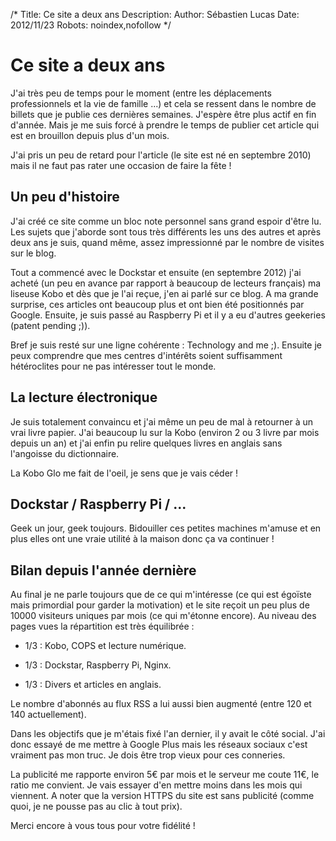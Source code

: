 /*
Title: Ce site a deux ans
Description: 
Author: Sébastien Lucas
Date: 2012/11/23
Robots: noindex,nofollow
*/
# Ce site a deux ans

J'ai très peu de temps pour le moment (entre les déplacements professionnels et la vie de famille ...) et cela se ressent dans le nombre de billets que je publie ces dernières semaines. J'espère être plus actif en fin d'année. Mais je me suis forcé à prendre le temps de publier cet article qui est en brouillon depuis plus d'un mois.

J'ai pris un peu de retard pour l'article (le site est né en septembre 2010) mais il ne faut pas rater une occasion de faire la fête !


## Un peu d'histoire

J'ai créé ce site comme un bloc note personnel sans grand espoir d'être lu. Les sujets que j'aborde sont tous très différents les uns des autres et après deux ans je suis, quand même, assez impressionné par le nombre de visites sur le blog.

Tout a commencé avec le Dockstar et ensuite (en septembre 2012) j'ai acheté (un peu en avance par rapport à beaucoup de lecteurs français) ma liseuse Kobo et dès que je l'ai reçue, j'en ai parlé sur ce blog. A ma grande surprise, ces articles ont beaucoup plus et ont bien été positionnés par Google. Ensuite, je suis passé au Raspberry Pi et il y a eu d'autres geekeries (patent pending ;)). 

Bref je suis resté sur une ligne cohérente : Technology and me ;). Ensuite je peux comprendre que mes centres d'intérêts soient suffisamment hétéroclites pour ne pas intéresser tout le monde.
## La lecture électronique

Je suis totalement convaincu et j'ai même un peu de mal à retourner à un vrai livre papier. J'ai beaucoup lu sur la Kobo (environ 2 ou 3 livre par mois depuis un an) et j'ai enfin pu relire quelques livres en anglais sans l'angoisse du dictionnaire.

La Kobo Glo me fait de l'oeil, je sens que je vais céder !
## Dockstar / Raspberry Pi / ...

Geek un jour, geek toujours. Bidouiller ces petites machines m'amuse et en plus elles ont une vraie utilité à la maison donc ça va continuer !
## Bilan depuis l'année dernière

Au final je ne parle toujours que de ce qui m'intéresse (ce qui est égoïste mais primordial pour garder la motivation) et le site reçoit un peu plus de 10000 visiteurs uniques par mois (ce qui m'étonne encore). Au niveau des pages vues la répartition est très équilibrée :

*	1/3 : Kobo, COPS et lecture numérique.

*	1/3 : Dockstar, Raspberry Pi, Nginx.

*	1/3 : Divers et articles en anglais.
  
Le nombre d'abonnés au flux RSS a lui aussi bien augmenté (entre 120 et 140 actuellement).

Dans les objectifs que je m'étais fixé l'an dernier, il y avait le côté social. J'ai donc essayé de me mettre à Google Plus mais les réseaux sociaux c'est vraiment pas mon truc. Je dois être trop vieux pour ces conneries.
 
La publicité me rapporte environ 5€ par mois et le serveur me coute 11€, le ratio me convient. Je vais essayer d'en mettre moins dans les mois qui viennent. A noter que la version HTTPS du site est sans publicité (comme quoi, je ne pousse pas au clic à tout prix).

Merci encore à vous tous pour votre fidélité !
